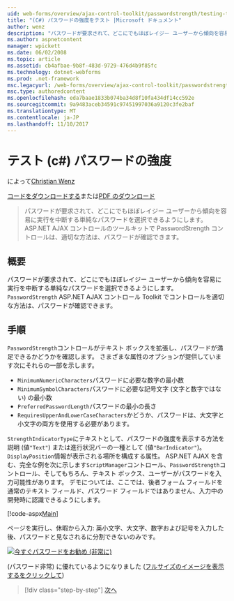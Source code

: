 ```yaml
---
uid: web-forms/overview/ajax-control-toolkit/passwordstrength/testing-the-strength-of-a-password-cs
title: "(C#) パスワードの強度をテスト |Microsoft ドキュメント"
author: wenz
description: "パスワードが要求されて、どこにでもほぼレイジー ユーザーから傾向を容易に実行を中断する単純なパスワードを選択できるようにします。 ASP で PasswordStrength コントロールです。N.."
ms.author: aspnetcontent
manager: wpickett
ms.date: 06/02/2008
ms.topic: article
ms.assetid: cb4afbae-9b8f-483d-9729-476d4b9f85fc
ms.technology: dotnet-webforms
ms.prod: .net-framework
msc.legacyurl: /web-forms/overview/ajax-control-toolkit/passwordstrength/testing-the-strength-of-a-password-cs
msc.type: authoredcontent
ms.openlocfilehash: eda7baae1833b074ba34d8f10fa434df14cc592e
ms.sourcegitcommit: 9a9483aceb34591c97451997036a9120c3fe2baf
ms.translationtype: MT
ms.contentlocale: ja-JP
ms.lasthandoff: 11/10/2017
---
```

<a name="testing-the-strength-of-a-password-c"></a>テスト (c#) パスワードの強度
====================
によって[Christian Wenz](https://github.com/wenz)

[コードをダウンロードする](http://download.microsoft.com/download/9/3/f/93f8daea-bebd-4821-833b-95205389c7d0/PasswordStrength0.cs.zip)または[PDF のダウンロード](http://download.microsoft.com/download/2/d/c/2dc10e34-6983-41d4-9c08-f78f5387d32b/passwordstrength0CS.pdf)

> パスワードが要求されて、どこにでもほぼレイジー ユーザーから傾向を容易に実行を中断する単純なパスワードを選択できるようにします。 ASP.NET AJAX コントロールのツールキットで PasswordStrength コントロールは、適切な方法は、パスワードが確認できます。


## <a name="overview"></a>概要

パスワードが要求されて、どこにでもほぼレイジー ユーザーから傾向を容易に実行を中断する単純なパスワードを選択できるようにします。 `PasswordStrength` ASP.NET AJAX コントロール Toolkit でコントロールを適切な方法は、パスワードが確認できます。

## <a name="steps"></a>手順

`PasswordStrength`コントロールがテキスト ボックスを拡張し、パスワードが満足できるかどうかを確認します。 さまざまな属性のオプションが提供しています次にそれらの一部を示します。

- `MinimumNumericCharacters`パスワードに必要な数字の最小数
- `MinimumSymbolCharacters`パスワードに必要な記号文字 (文字と数字ではない) の最小数
- `PreferredPasswordLength`パスワードの最小の長さ
- `RequiresUpperAndLowerCaseCharacters`かどうか、パスワードは、大文字と小文字の両方を使用する必要があります。

`StrengthIndicatorType`にテキストとして、パスワードの強度を表示する方法を説明 (値`"Text"`) または進行状況バーの一種として (値`"BarIndicator"`)。 `DisplayPosition`情報が表示される場所を構成する属性。 ASP.NET AJAX を含む、完全な例を次に示します`ScriptManager`コントロール、`PasswordStrength`コントロール、そしてもちろん、テキスト ボックス、ユーザーがパスワードを入力可能性があります。 デモについては、ここでは、後者フォーム フィールドを通常のテキスト フィールド、パスワード フィールドではありません、入力中の開発時に認識できるようにします。

[!code-aspx[Main](testing-the-strength-of-a-password-cs/samples/sample1.aspx)]

ページを実行し、休暇から入力: 英小文字、大文字、数字および記号を入力した後、パスワードと見なされるに分割できないのみです。


[![今すぐパスワードをお勧め (非常に)](testing-the-strength-of-a-password-cs/_static/image2.png)](testing-the-strength-of-a-password-cs/_static/image1.png)

(パスワード非常) に優れているようになりました ([フルサイズのイメージを表示するをクリックして](testing-the-strength-of-a-password-cs/_static/image3.png))

>[!div class="step-by-step"]
[次へ](testing-the-strength-of-a-password-vb.md)

